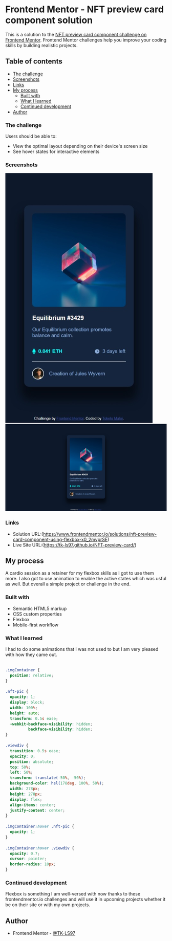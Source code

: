 # Frontend Mentor - NFT preview card component solution

This is a solution to the [NFT preview card component challenge on Frontend Mentor](https://www.frontendmentor.io/challenges/nft-preview-card-component-SbdUL_w0U). Frontend Mentor challenges help you improve your coding skills by building realistic projects. 

## Table of contents

  - [The challenge](#the-challenge)
  - [Screenshots](#screenshots)
  - [Links](#links)
- [My process](#my-process)
  - [Built with](#built-with)
  - [What I learned](#what-i-learned)
  - [Continued development](#continued-development)
- [Author](#author)


### The challenge

Users should be able to:

- View the optimal layout depending on their device's screen size
- See hover states for interactive elements

### Screenshots

![](./screenshots/Mobile.jpeg)
![](./screenshots/Desktop.jpeg)

### Links

- Solution URL:(https://www.frontendmentor.io/solutions/nft-preview-card-component-using-flexbox-x0_2mvprSE)
- Live Site URL:(https://tk-ls97.github.io/NFT-preview-card/)

## My process

A cardio session as a retainer for my flexbox skills as I got to use them more. I also got to use animation to enable the active states which was usful as well. But overall a simple project or challenge in the end.

### Built with

- Semantic HTML5 markup
- CSS custom properties
- Flexbox
- Mobile-first workflow

### What I learned

I had to do some animations that I was not used to but I am very pleased with how they came out. 


```css

.imgContainer {
  position: relative;
}

.nft-pic {
  opacity: 1;
  display: block;
  width: 100%;
  height: auto;
  transform: 0.5s ease;
  -webkit-backface-visibility: hidden;
          backface-visibility: hidden;
}

.viewdiv {
  transition: 0.5s ease;
  opacity: 0;
  position: absolute;
  top: 50%;
  left: 50%;
  transform: translate(-50%, -50%);
  background-color: hsl(178deg, 100%, 50%);
  width: 278px;
  height: 278px;
  display: flex;
  align-items: center;
  justify-content: center;
}

.imgContainer:hover .nft-pic {
  opacity: 1;
}

.imgContainer:hover .viewdiv {
  opacity: 0.7;
  cursor: pointer;
  border-radius: 10px;
}

```

### Continued development

Flexbox is something I am well-versed with now thanks to these frontendmentor.io challenges and will use it in upcoming projects whether it be on their site or with my own projects.

## Author

- Frontend Mentor - [@TK-LS97](https://www.frontendmentor.io/profile/TK-LS97)
